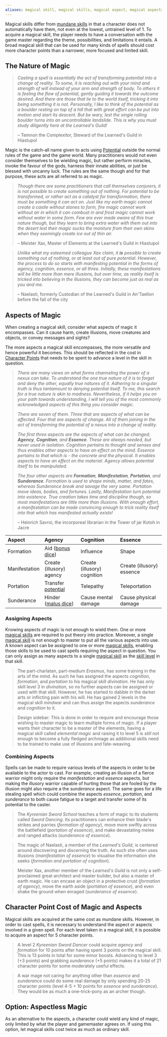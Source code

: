 ```yaml
---
aliases: magical skill, magical skills, magical aspect, magical aspects
---
```

   
Magical skills differ from [mundane skills](/not_created.md) in that a character does not automatically have them, not even at the lowest, untrained level of 1. To acquire a magical skill, the player needs to have a conversation with the game master regarding the theme, possibilities, and limitations it entails. A broad magical skill that can be used for many kinds of spells should cost more character points than a narrower, more focused and limited skill.   
   
## The Nature of Magic   
   
>  _Casting a spell is essentially the act of transforming potential into a change of reality. To some, it is reaching out with your mind and strength of will instead of your arm and strength of body. To others it is feeling the flow of potential, gently guiding it towards the outcome desired. And there are those that lie to the world itself, tricking it into being something it is not. Personally, I like to think of the potential as a boulder resting on top of a hill that with great effort can be put into motion and start its descent. But be wary, lest the single rolling boulder turns into an uncontrollable landslide. This is why you must study diligently here at the Learned's Guild!_   
>    
> – Temnon the Complexitor, Steward of the Learned's Guild in Hiastupol   
   
Magic is the catch-all name given to acts using [Potential](../Rolling%20Dice/Potential.md) outside the normal rules of the game and the game world. Many practitioners would not even consider themselves to be wielding magic, but rather perform miracles, invoke the favour of the gods, harness their innate abilities, or just be blessed with uncanny luck. The rules are the same though and for that purpose, these acts are all referred to as magic.    
   
>  _Though there are some practitioners that call themselves conjurers, it is not possible to create something out of nothing. For potential to be transformed, or rather act as a catalyst for transformation, there must be something it can act on. Just like my earth magic cannot create a castle without stones to form, fire magic cannot work without air in which it can combust in and frost magic cannot work without water in some form. Few are ever made aware of this true nature though, but they learn to bring extra water with them out into the desert lest their magic sucks the moisture from their own skins when they seemingly create ice out of thin air._   
>    
> – Meister Xax, Master of Elements at the Learned's Guild in Hiastupol   
   
> _Unlike what my esteemed colleague Xax claim, it **is** possible to create something out of nothing, or at least out of pure potential. However, the process to do so starts with manifesting potential in the forms of agency, cognition, essence, or all three. Initially, these manifestations will be little more than mere illusions, but over time, as reality itself is tricked into believing in the illusions, they can become just as real as you and me._   
>    
> – Naelasti, formerly Custodian of the Learned's Guild in An'Taellon before the fall of the city   
   
## Aspects of Magic   
When creating a magical skill, consider what aspects of magic it encompasses. Can it cause harm, create illusions, move creatures and objects, or convey messages and sights?   
   
The more aspects a magical skill encompasses, the more versatile and hence powerful it becomes. This should be reflected in the cost in [Character Points](../Character%20Options/Character%20Points.md) that needs to be spent to advance a level in the skill in question.   
   
> _There are many views on what forms channeling the power of a nexus can take. To understand the one true nature of it is to forget and deny the other, equally true natures of it. Adhering to a singular truth is thus tantamount to denying potential itself. To me, this search for a true nature is akin to madness. Nevertheless, if it helps you on your path towards understanding, I will tell you of the most commonly acknowledged aspects of this thing you consider magic._   
>    
> _There are seven of them. Three that are aspects of what can be affected. Four that are aspects of change. All of them joining in the act of transforming the potential of a nexus into a change of reality._   
>   
> _The first three aspects are the aspects of what can be changed; **Agency**, **Cognition**, and **Essence**. These are always needed, but never used in isolation. Cognition pertains to thought and senses and thus enables other aspects to have an effect on the mind. Essence pertains to that which is - the concrete and the physical. It enables aspects to have an effect on the material. Agency allows potential itself to be manipulated._   
>   
> _The four other aspects are **Formation**, **Manifestation**, **Portation**, and **Sunderance**. Formation is used to shape minds, matter, and fates, whereas Sunderance break and savage the very same. Portation move ideas, bodies, and fortunes. Lastly, Manifestation turn potential into existence. True creation takes time and discipline though, so most manifestations are little more than illusions. With enough effort, a manifestation can be made convincing enough to trick reality itself into that which has manifested actually exists!_   
>   
> – Heinrich Savroi, the incorporeal librarian in the Tower of jar Kotoh in Jacre       
   
| Aspect        | Agency                   | Cognition                   | Essence                   |   
|:------------- |:------------------------ |:--------------------------- |:------------------------- |   
| Formation     | Aid ([bonus dice](../Rolling%20Dice/Bonus%20Dice.md))         | Influence                   | Shape                     |   
| Manifestation | Create (illusory) agency | Create (illusory) cognition | Create (illusory) essence |   
| Portation     | Transfer [potential](../Rolling%20Dice/Potential.md)       | Telepathy                   | Teleportation             |   
| Sunderance    | Hinder ([malus dice](../Rolling%20Dice/Malus%20Dice.md))      | Cause mental damage         | Cause physical damage     |   
   
### Assigning Aspects   
Knowing aspects of magic is not enough to wield them. One or more [magical skills](../Skills/Magical%20Skills.md) are required to put theory into practice. Moreover, a single [magical skill](../Skills/Magical%20Skills.md) is not enough to master to put all the various aspects into use. A known aspect can be assigned to one or more [magical skills](../Skills/Magical%20Skills.md), enabling those skills to be used to cast spells requiring the aspect in question. You can only assign as many aspects to a single [magical skill](../Skills/Magical%20Skills.md) as the [skill level](../Skills/Skill%20Level.md) in that skill.   
   
> The part-charlatan, part-medium _Erasmus_, has some training in the arts of the mind. As such he has assigned the aspects _cognition_, _formation_, and _portation_ to his magical skill _divination_. He has only skill level 3 in _divination_, so no further aspects can be assigned or used with that skill. However, he has started to dabble in the darker arts or inflicting pain with his will. He has gained 2 levels in the magical skill _mindwar_ and can thus assign the aspects _sunderance_ and _cognition_ to it.   
   
> Design sidebar: This is done in order to require and encourage those wishing to master magic to learn multiple forms of magic. If a player wants their character to be a master of the elements, having a magical skill called _elemental magic_ and raising it to level 5 is _still_ not enough to become a fully fledged archmage as additional skills need to be trained to make use of illusions and fate-weaving.    
   
### Combining Aspects   
Spells can be made to require various levels of the aspects in order to be available to the actor to cast. For example, creating an illusion of a fierce warrior might only require the _manifestation_ and _essence_ aspects, but making the illusory warrior capable of hurting those that are fooled by the illusion might also require a the _sunderance_ aspect. The same goes for a life stealing spell which could combine the aspects _essence_, _portation_, and _sunderance_ to both cause fatigue to a target and transfer some of its potential to the caster.   
   
> The _Kyreenian Sword School_ teaches a form of magic to its students called _Sword Dancing_. Its practitioners can enhance their blade's strikes and parries (_formation of agency_), move more swiftly across the battlefield (_portation of essence_), and make devastating melee and ranged attacks (_sunderance of essence_).   
   
> The magic of Naelasti, a member of the _Learned's Guild_, is centered around discovering and discerning the truth. As such she often uses illusions (_manifestation of essence_) to visualise the information she seeks (_formation and portation of cognition_).   
   
> Meister Xax, another member of the _Learned's Guild_ is not only a self-proclaimed great architect and master builder, but also a master of earth magic. He can encase an object in a protective crust (_formation of agency_), move the earth aside (_portation of essence_), and even shake the ground when enraged (_sunderance of essence_).   
   
## Character Point Cost of Magic and Aspects   
Magical skills are acquired at the same cost as mundane skills. However, in order to cast spells, it is necessary to understand the aspect or aspects involved in a given spell. For each level taken in a magical skill, it is possible to acquire an aspect for 5 character points.   
   
> A level 2 _Kyreenian Sword Dancer_ could acquire _agency_ and _formation_ for 10 points after having spent 3 points on the magical skill. This is 13 points in total for some minor boosts. Advancing to level 3 (+3 points) and grabbing _sunderance_ (+5 points) makes it a total of 21 character points for some moderately useful effects.   
   
> A war mage not caring for anything other than _essence_ and _sunderance_ could do some real damage by only spending 20-25 character points (level 4-5 + 10 points for _essence_ and  _sunderance_). They would be as much a one-trick-pony as an archer though.   
   
## Option: Aspectless Magic   
As an alternative to the aspects, a character could wield any kind of magic, only limited by what the player and gamemaster agrees on. If using this option, let magical skills cost twice as much as ordinary skill.